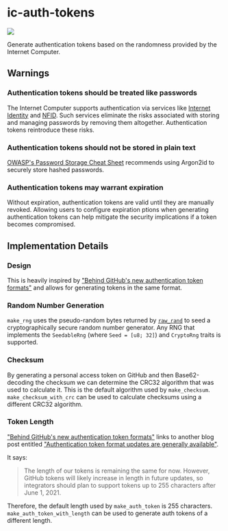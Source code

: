 # ic-auth-tokens

![](https://img.shields.io/badge/status%EF%B8%8F-experimental-blueviolet)

Generate authentication tokens based on the randomness provided by the Internet Computer.

## Warnings

### Authentication tokens should be treated like passwords

The Internet Computer supports authentication via services like [Internet Identity](https://internetcomputer.org/docs/current/tokenomics/identity-auth/what-is-ic-identity/) and [NFID](https://nfid.one/). Such services eliminate the risks associated with storing and managing passwords by removing them altogether. Authentication tokens reintroduce these risks.

### Authentication tokens should not be stored in plain text

[OWASP's Password Storage Cheat Sheet](https://cheatsheetseries.owasp.org/cheatsheets/Password_Storage_Cheat_Sheet.html) recommends using Argon2id to securely store hashed passwords.

### Authentication tokens may warrant expiration

Without expiration, authentication tokens are valid until they are manually revoked. Allowing users to configure expiration ptions when generating authentication tokens can help mitigate the security implications if a token becomes compromised.

## Implementation Details

### Design

This is heavily inspired by ["Behind GitHub's new authentication token formats"](https://github.blog/2021-04-05-behind-githubs-new-authentication-token-formats/) and allows for generating tokens in the same format.

### Random Number Generation

`make_rng` uses the pseudo-random bytes returned by [`raw_rand`](https://internetcomputer.org/docs/current/references/ic-interface-spec#ic-raw_rand) to seed a cryptographically secure random number generator. Any RNG that implements the `SeedableRng` (where `Seed = [u8; 32]`) and `CryptoRng` traits is supported.

### Checksum

By generating a personal access token on GitHub and then Base62-decoding the checksum we can determine the CRC32 algorithm that was used to calculate it. This is the default algorithm used by `make_checksum`. `make_checksum_with_crc` can be used to calculate checksums using a different CRC32 algorithm.

### Token Length

["Behind GitHub's new authentication token formats"](https://github.blog/2021-04-05-behind-githubs-new-authentication-token-formats/) links to another blog post entitled ["Authentication token format updates are generally available"](https://github.blog/changelog/2021-03-31-authentication-token-format-updates-are-generally-available/).

It says:

> The length of our tokens is remaining the same for now. However, GitHub tokens will likely increase in length in future updates, so integrators should plan to support tokens up to 255 characters after June 1, 2021.

Therefore, the default length used by `make_auth_token` is 255 characters. `make_auth_token_with_length` can be used to generate auth tokens of a different length.
